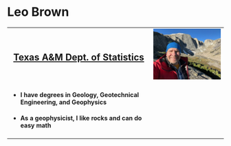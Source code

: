 <!DOCTYPE html>
<title> Leo's webpage </title>

<head> <h1> Leo Brown </h1> </head>

<body>
	<table>
	  <tr>
		<td style="text-align:center"> <a href="https://artsci.tamu.edu/statistics/index.html">  <h2> Texas A&M Dept. of Statistics </h2> </a> </td>
		<td> <img width = 300 src="LeoPic.jpg">  </td>
	  </tr>
	  <tr>
		<td> 
			<ul> <li> <h4> I have degrees in Geology, Geotechnical Engineering, and Geophysics </li>
			  <li> <h4> As a geophysicist, I like rocks and can do easy math  </li>
			</ul>
		</td>
	   </tr>
 	</table>
  </body>
</html>
